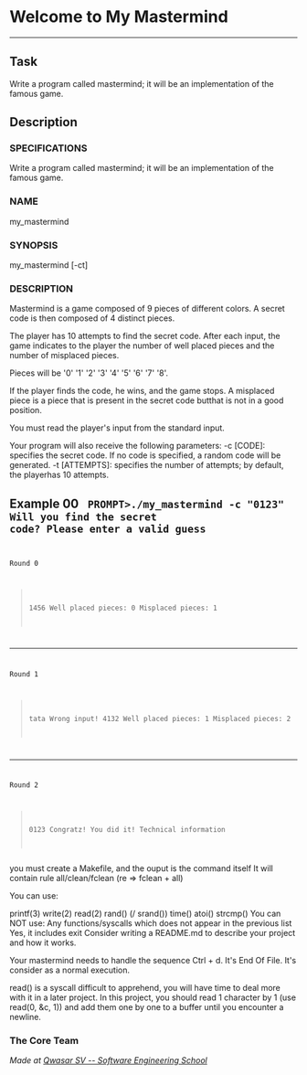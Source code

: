 # Welcome to My Mastermind
***

## Task
Write a program called mastermind; it will be an implementation of the famous game.

## Description

### SPECIFICATIONS
Write a program called mastermind; it will be an implementation of the famous game.

### NAME
my_mastermind

### SYNOPSIS
my_mastermind [-ct]

### DESCRIPTION
Mastermind is a game composed of 9 pieces of different colors.
A secret code is then composed of 4 distinct pieces.

The player has 10 attempts to find the secret code.
After each input, the game indicates to the player the number of well placed pieces and the number of misplaced pieces.

Pieces will be '0' '1' '2' '3' '4' '5' '6' '7' '8'.

If the player finds the code, he wins, and the game stops.
A misplaced piece is a piece that is present in the secret code butthat is not in a good position.

You must read the player's input from the standard input.

Your program will also receive the following parameters:
-c [CODE]: specifies the secret code. If no code is specified, a random code will be generated.
-t [ATTEMPTS]: specifies the number of attempts; by default, the playerhas 10 attempts.

Example 00
<code>
PROMPT>./my_mastermind -c "0123"
Will you find the secret code?
Please enter a valid guess
---
Round 0
>1456
Well placed pieces: 0
Misplaced pieces: 1
---
Round 1
>tata
Wrong input!
>4132
Well placed pieces: 1
Misplaced pieces: 2
---
Round 2
>0123
Congratz! You did it!
Technical information
</code>
you must create a Makefile, and the ouput is the command itself
It will contain rule all/clean/fclean (re => fclean + all)

You can use:

printf(3)
write(2)
read(2)
rand() (/ srand())
time()
atoi()
strcmp()
You can NOT use:
Any functions/syscalls which does not appear in the previous list
Yes, it includes exit
Consider writing a README.md to describe your project and how it works.

Your mastermind needs to handle the sequence Ctrl + d. It's End Of File.
It's consider as a normal execution.

read() is a syscall difficult to apprehend, you will have time to deal more with it in a later project. In this project, you should read 1 character by 1 (use read(0, &c, 1)) and add them one by one to a buffer until you encounter a newline.


### The Core Team


<span><i>Made at <a href='https://qwasar.io'>Qwasar SV -- Software Engineering School</a></i></span>

